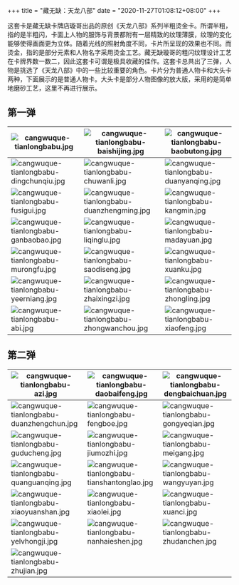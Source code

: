 +++
title = "藏无缺：天龙八部"
date = "2020-11-27T01:08:12+08:00"
+++

这套卡是藏无缺卡牌店璇哥出品的原创《天龙八部》系列半粗烫金卡。所谓半粗，指的是半粗闪，卡面上人物的服饰与背景都附有一层精致的纹理薄膜，纹理的变化能够使得画面更为立体。随着光线的照射角度不同，卡片所呈现的效果也不同。而烫金，指的是部分元素和人物名字采用烫金工艺。藏无缺璇哥的粗闪纹理设计工艺在卡牌界数一数二，因此这套卡可谓是极具收藏的佳作。这套卡总共出了三弹，人物是挑选了《天龙八部》中的一些比较重要的角色。卡片分为普通人物卡和大头卡两种，下面展示的是普通人物卡。大头卡是部分人物图像的放大版，采用的是简单地磨砂工艺，这里不再进行展示。

## 第一弹

|![cangwuque-tianlongbabu.jpg](https://guanqr-com.oss-cn-hangzhou.aliyuncs.com/images/cangwuque-tianlongbabu.jpg "卡头")|![cangwuque-tianlongbabu-baishijing.jpg](https://guanqr-com.oss-cn-hangzhou.aliyuncs.com/images/cangwuque-tianlongbabu-baishijing.jpg "白世镜")|![cangwuque-tianlongbabu-baobutong.jpg](https://guanqr-com.oss-cn-hangzhou.aliyuncs.com/images/cangwuque-tianlongbabu-baobutong.jpg "包不同")|
|--|--|--|
|![cangwuque-tianlongbabu-dingchunqiu.jpg](https://guanqr-com.oss-cn-hangzhou.aliyuncs.com/images/cangwuque-tianlongbabu-dingchunqiu.jpg "丁春秋")|![cangwuque-tianlongbabu-chuwanli.jpg](https://guanqr-com.oss-cn-hangzhou.aliyuncs.com/images/cangwuque-tianlongbabu-chuwanli.jpg "褚万里")|![cangwuque-tianlongbabu-duanyanqing.jpg](https://guanqr-com.oss-cn-hangzhou.aliyuncs.com/images/cangwuque-tianlongbabu-duanyanqing.jpg "段延庆")|
|![cangwuque-tianlongbabu-fusigui.jpg](https://guanqr-com.oss-cn-hangzhou.aliyuncs.com/images/cangwuque-tianlongbabu-fusigui.jpg "傅思归")|![cangwuque-tianlongbabu-duanzhengming.jpg](https://guanqr-com.oss-cn-hangzhou.aliyuncs.com/images/cangwuque-tianlongbabu-duanzhengming.jpg "段正明")|![cangwuque-tianlongbabu-kangmin.jpg](https://guanqr-com.oss-cn-hangzhou.aliyuncs.com/images/cangwuque-tianlongbabu-kangmin.jpg "康敏")|
|![cangwuque-tianlongbabu-ganbaobao.jpg](https://guanqr-com.oss-cn-hangzhou.aliyuncs.com/images/cangwuque-tianlongbabu-ganbaobao.jpg "甘宝宝")|![cangwuque-tianlongbabu-liqinglu.jpg](https://guanqr-com.oss-cn-hangzhou.aliyuncs.com/images/cangwuque-tianlongbabu-liqinglu.jpg "李清露")|![cangwuque-tianlongbabu-madayuan.jpg](https://guanqr-com.oss-cn-hangzhou.aliyuncs.com/images/cangwuque-tianlongbabu-madayuan.jpg "马大元")|
|![cangwuque-tianlongbabu-murongfu.jpg](https://guanqr-com.oss-cn-hangzhou.aliyuncs.com/images/cangwuque-tianlongbabu-murongfu.jpg "慕容复")|![cangwuque-tianlongbabu-saodiseng.jpg](https://guanqr-com.oss-cn-hangzhou.aliyuncs.com/images/cangwuque-tianlongbabu-saodiseng.jpg "扫地僧")|![cangwuque-tianlongbabu-xuanku.jpg](https://guanqr-com.oss-cn-hangzhou.aliyuncs.com/images/cangwuque-tianlongbabu-xuanku.jpg "玄苦")|
|![cangwuque-tianlongbabu-yeerniang.jpg](https://guanqr-com.oss-cn-hangzhou.aliyuncs.com/images/cangwuque-tianlongbabu-yeerniang.jpg "叶二娘")|![cangwuque-tianlongbabu-zhaixingzi.jpg](https://guanqr-com.oss-cn-hangzhou.aliyuncs.com/images/cangwuque-tianlongbabu-zhaixingzi.jpg "摘星子")|![cangwuque-tianlongbabu-zhongling.jpg](https://guanqr-com.oss-cn-hangzhou.aliyuncs.com/images/cangwuque-tianlongbabu-zhongling.jpg "钟灵")|
|![cangwuque-tianlongbabu-abi.jpg](https://guanqr-com.oss-cn-hangzhou.aliyuncs.com/images/cangwuque-tianlongbabu-abi.jpg "阿碧")|![cangwuque-tianlongbabu-zhongwanchou.jpg](https://guanqr-com.oss-cn-hangzhou.aliyuncs.com/images/cangwuque-tianlongbabu-zhongwanchou.jpg "钟万仇")|![cangwuque-tianlongbabu-xiaofeng.jpg](https://guanqr-com.oss-cn-hangzhou.aliyuncs.com/images/cangwuque-tianlongbabu-xiaofeng.jpg "萧峰")|

## 第二弹

|![cangwuque-tianlongbabu-azi.jpg](https://guanqr-com.oss-cn-hangzhou.aliyuncs.com/images/cangwuque-tianlongbabu-azi.jpg "阿紫")|![cangwuque-tianlongbabu-daobaifeng.jpg](https://guanqr-com.oss-cn-hangzhou.aliyuncs.com/images/cangwuque-tianlongbabu-daobaifeng.jpg "刀白凤")|![cangwuque-tianlongbabu-dengbaichuan.jpg](https://guanqr-com.oss-cn-hangzhou.aliyuncs.com/images/cangwuque-tianlongbabu-dengbaichuan.jpg "邓百川")|
|--|--|--|
|![cangwuque-tianlongbabu-duanzhengchun.jpg](https://guanqr-com.oss-cn-hangzhou.aliyuncs.com/images/cangwuque-tianlongbabu-duanzhengchun.jpg "段正淳")|![cangwuque-tianlongbabu-fengboe.jpg](https://guanqr-com.oss-cn-hangzhou.aliyuncs.com/images/cangwuque-tianlongbabu-fengboe.jpg "风波恶")|![cangwuque-tianlongbabu-gongyeqian.jpg](https://guanqr-com.oss-cn-hangzhou.aliyuncs.com/images/cangwuque-tianlongbabu-gongyeqian.jpg "公冶乾")|
|![cangwuque-tianlongbabu-guducheng.jpg](https://guanqr-com.oss-cn-hangzhou.aliyuncs.com/images/cangwuque-tianlongbabu-guducheng.jpg "古笃诚")|![cangwuque-tianlongbabu-jiumozhi.jpg](https://guanqr-com.oss-cn-hangzhou.aliyuncs.com/images/cangwuque-tianlongbabu-jiumozhi.jpg "鸠摩智")|![cangwuque-tianlongbabu-meigang.jpg](https://guanqr-com.oss-cn-hangzhou.aliyuncs.com/images/cangwuque-tianlongbabu-meigang.jpg "梅钢")|
|![cangwuque-tianlongbabu-quanguanqing.jpg](https://guanqr-com.oss-cn-hangzhou.aliyuncs.com/images/cangwuque-tianlongbabu-quanguanqing.jpg "全冠清")|![cangwuque-tianlongbabu-tianshantonglao.jpg](https://guanqr-com.oss-cn-hangzhou.aliyuncs.com/images/cangwuque-tianlongbabu-tianshantonglao.jpg "天山童姥")|![cangwuque-tianlongbabu-wangyuyan.jpg](https://guanqr-com.oss-cn-hangzhou.aliyuncs.com/images/cangwuque-tianlongbabu-wangyuyan.jpg "王语嫣")|
|![cangwuque-tianlongbabu-xiaoyuanshan.jpg](https://guanqr-com.oss-cn-hangzhou.aliyuncs.com/images/cangwuque-tianlongbabu-xiaoyuanshan.jpg "萧远山")|![cangwuque-tianlongbabu-xiaolei.jpg](https://guanqr-com.oss-cn-hangzhou.aliyuncs.com/images/cangwuque-tianlongbabu-xiaolei.jpg "晓蕾")|![cangwuque-tianlongbabu-xuanci.jpg](https://guanqr-com.oss-cn-hangzhou.aliyuncs.com/images/cangwuque-tianlongbabu-xuanci.jpg "玄慈")|
|![cangwuque-tianlongbabu-yelvhongji.jpg](https://guanqr-com.oss-cn-hangzhou.aliyuncs.com/images/cangwuque-tianlongbabu-yelvhongji.jpg "耶律洪基")|![cangwuque-tianlongbabu-nanhaieshen.jpg](https://guanqr-com.oss-cn-hangzhou.aliyuncs.com/images/cangwuque-tianlongbabu-nanhaieshen.jpg "南海鳄神")|![cangwuque-tianlongbabu-zhudanchen.jpg](https://guanqr-com.oss-cn-hangzhou.aliyuncs.com/images/cangwuque-tianlongbabu-zhudanchen.jpg "朱丹臣")|
|![cangwuque-tianlongbabu-zhujian.jpg](https://guanqr-com.oss-cn-hangzhou.aliyuncs.com/images/cangwuque-tianlongbabu-zhujian.jpg "竹剑")|||